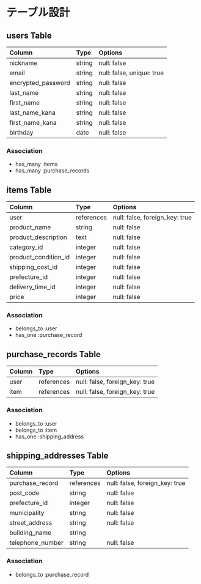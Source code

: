 # テーブル設計

## users Table

|Column|Type|Options|
|:----|:----|:----|
|nickname|string|null: false|
|email|string|null: false, unique: true|
|encrypted_password|string|null: false|
|last_name|string|null: false|
|first_name|string|null: false|
|last_name_kana|string|null: false|
|first_name_kana|string|null: false|
|birthday|date|null: false|

### Association
- has_many :items
- has_many :purchase_records

## items Table
|Column|Type|Options|
|:----|:----|:----|
|user|references|null: false, foreign_key: true|
|product_name|string|null: false|
|product_description|text|null: false|
|category_id|integer|null: false|
|product_condition_id|integer|null: false|
|shipping_cost_id|integer|null: false|
|prefecture_id|integer|null: false|
|delivery_time_id|integer|null: false|
|price|integer|null: false|


### Association
- belongs_to :user
- has_one :purchase_record

## purchase_records Table
|Column|Type|Options|
|:----|:----|:----|
|user|references|null: false, foreign_key: true|
|item|references|null: false, foreign_key: true|


### Association
- belongs_to :user
- belongs_to :item
- has_one :shipping_address


## shipping_addresses Table
|Column|Type|Options|
|:----|:----|:----|
|purchase_record|references|null: false, foreign_key: true|
|post_code|string|null: false|
|prefecture_id|integer|null: false|
|municipality|string|null: false|
|street_address|string|null: false|
|building_name|string||
|telephone_number|string|null: false|

### Association
- belongs_to :purchase_record
